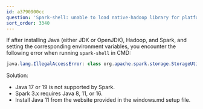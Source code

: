 ```yaml
---
id: a3790900cc
question: 'Spark-shell: unable to load native-hadoop library for platform - Windows'
sort_order: 3340
---
```


If after installing Java (either JDK or OpenJDK), Hadoop, and Spark, and setting the corresponding environment variables, you encounter the following error when running `spark-shell` in CMD:

```java
java.lang.IllegalAccessError: class org.apache.spark.storage.StorageUtils$ (in unnamed module @0x3c947bc5) cannot access class sun.nio.ch.DirectBuffer (in module java.base) because module java.base does not export sun.nio.ch to unnamed module @0x3c947bc5
```

Solution:
- Java 17 or 19 is not supported by Spark. 
- Spark 3.x requires Java 8, 11, or 16.
- Install Java 11 from the website provided in the windows.md setup file.